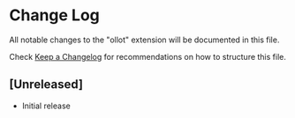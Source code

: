 # Change Log

All notable changes to the "ollot" extension will be documented in this file.

Check [Keep a Changelog](http://keepachangelog.com/) for recommendations on how to structure this file.

## [Unreleased]

- Initial release